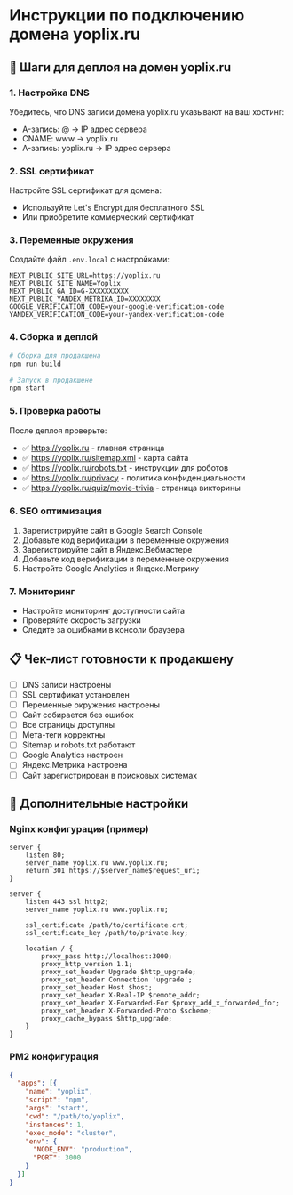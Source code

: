 # Инструкции по подключению домена yoplix.ru

## 🚀 Шаги для деплоя на домен yoplix.ru

### 1. Настройка DNS
Убедитесь, что DNS записи домена yoplix.ru указывают на ваш хостинг:
- A-запись: @ → IP адрес сервера
- CNAME: www → yoplix.ru
- A-запись: yoplix.ru → IP адрес сервера

### 2. SSL сертификат
Настройте SSL сертификат для домена:
- Используйте Let's Encrypt для бесплатного SSL
- Или приобретите коммерческий сертификат

### 3. Переменные окружения
Создайте файл `.env.local` с настройками:
```env
NEXT_PUBLIC_SITE_URL=https://yoplix.ru
NEXT_PUBLIC_SITE_NAME=Yoplix
NEXT_PUBLIC_GA_ID=G-XXXXXXXXXX
NEXT_PUBLIC_YANDEX_METRIKA_ID=XXXXXXXX
GOOGLE_VERIFICATION_CODE=your-google-verification-code
YANDEX_VERIFICATION_CODE=your-yandex-verification-code
```

### 4. Сборка и деплой
```bash
# Сборка для продакшена
npm run build

# Запуск в продакшене
npm start
```

### 5. Проверка работы
После деплоя проверьте:
- ✅ https://yoplix.ru - главная страница
- ✅ https://yoplix.ru/sitemap.xml - карта сайта
- ✅ https://yoplix.ru/robots.txt - инструкции для роботов
- ✅ https://yoplix.ru/privacy - политика конфиденциальности
- ✅ https://yoplix.ru/quiz/movie-trivia - страница викторины

### 6. SEO оптимизация
1. Зарегистрируйте сайт в Google Search Console
2. Добавьте код верификации в переменные окружения
3. Зарегистрируйте сайт в Яндекс.Вебмастере
4. Добавьте код верификации в переменные окружения
5. Настройте Google Analytics и Яндекс.Метрику

### 7. Мониторинг
- Настройте мониторинг доступности сайта
- Проверяйте скорость загрузки
- Следите за ошибками в консоли браузера

## 📋 Чек-лист готовности к продакшену

- [ ] DNS записи настроены
- [ ] SSL сертификат установлен
- [ ] Переменные окружения настроены
- [ ] Сайт собирается без ошибок
- [ ] Все страницы доступны
- [ ] Мета-теги корректны
- [ ] Sitemap и robots.txt работают
- [ ] Google Analytics настроен
- [ ] Яндекс.Метрика настроена
- [ ] Сайт зарегистрирован в поисковых системах

## 🔧 Дополнительные настройки

### Nginx конфигурация (пример)
```nginx
server {
    listen 80;
    server_name yoplix.ru www.yoplix.ru;
    return 301 https://$server_name$request_uri;
}

server {
    listen 443 ssl http2;
    server_name yoplix.ru www.yoplix.ru;
    
    ssl_certificate /path/to/certificate.crt;
    ssl_certificate_key /path/to/private.key;
    
    location / {
        proxy_pass http://localhost:3000;
        proxy_http_version 1.1;
        proxy_set_header Upgrade $http_upgrade;
        proxy_set_header Connection 'upgrade';
        proxy_set_header Host $host;
        proxy_set_header X-Real-IP $remote_addr;
        proxy_set_header X-Forwarded-For $proxy_add_x_forwarded_for;
        proxy_set_header X-Forwarded-Proto $scheme;
        proxy_cache_bypass $http_upgrade;
    }
}
```

### PM2 конфигурация
```json
{
  "apps": [{
    "name": "yoplix",
    "script": "npm",
    "args": "start",
    "cwd": "/path/to/yoplix",
    "instances": 1,
    "exec_mode": "cluster",
    "env": {
      "NODE_ENV": "production",
      "PORT": 3000
    }
  }]
}
```

